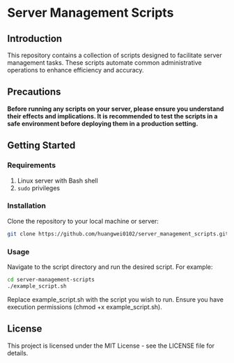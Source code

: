 # Server Management Scripts

## Introduction
This repository contains a collection of scripts designed to facilitate server management tasks. These scripts automate common administrative operations to enhance efficiency and accuracy.

## Precautions
**Before running any scripts on your server, please ensure you understand their effects and implications. It is recommended to test the scripts in a safe environment before deploying them in a production setting.**

## Getting Started

### Requirements

1. Linux server with Bash shell
2. `sudo` privileges

### Installation

Clone the repository to your local machine or server:

```bash
git clone https://github.com/huangwei0102/server_management_scripts.git
```

### Usage
Navigate to the script directory and run the desired script. For example:

```bash
cd server-management-scripts
./example_script.sh
```

Replace example_script.sh with the script you wish to run. Ensure you have execution permissions (chmod +x example_script.sh).

## License
This project is licensed under the MIT License - see the LICENSE file for details.

